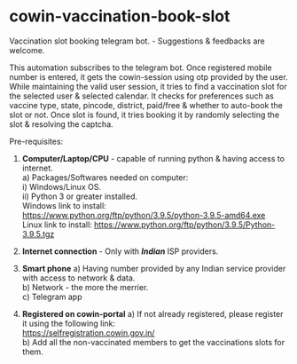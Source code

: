 # cowin-vaccination-book-slot
Vaccination slot booking telegram bot. - Suggestions &amp; feedbacks are welcome.

This automation subscribes to the telegram bot. Once registered mobile number is entered, it gets the cowin-session using otp provided by the user.
While maintaining the valid user session, it tries to find a vaccination slot for the selected user & selected calendar.
It checks for preferences such as vaccine type, state, pincode, district, paid/free & whether to auto-book the slot or not.
Once slot is found, it tries booking it by randomly selecting the slot & resolving the captcha.

Pre-requisites:

1) **Computer/Laptop/CPU** - capable of running python & having access to internet.<br>
   a) Packages/Softwares needed on computer:<br>
      i) Windows/Linux OS.<br>
      ii) Python 3 or greater installed.<br>
      Windows link to install: https://www.python.org/ftp/python/3.9.5/python-3.9.5-amd64.exe<br>
      Linux link to install: https://www.python.org/ftp/python/3.9.5/Python-3.9.5.tgz<br>
      
2) **Internet connection** - Only with **_Indian_** ISP providers.

3) **Smart phone**
   a) Having number provided by any Indian service provider with access to network & data.<br>
   b) Network  - the more the merrier.<br>
   c) Telegram app<br>

4) **Registered on cowin-portal**
   a) If not already registered, please register it using the following link:<br>
      https://selfregistration.cowin.gov.in/<br>
   b) Add all the non-vaccinated members to get the vaccinations slots for them.<br>

 
